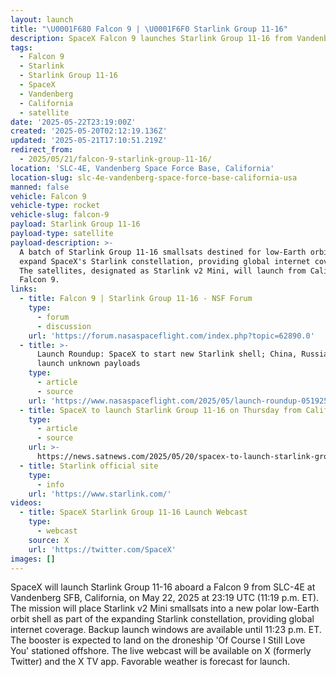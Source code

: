 ```yaml
---
layout: launch
title: "\U0001F680 Falcon 9 | \U0001F6F0 Starlink Group 11-16"
description: SpaceX Falcon 9 launches Starlink Group 11-16 from Vandenberg SFB.
tags:
  - Falcon 9
  - Starlink
  - Starlink Group 11-16
  - SpaceX
  - Vandenberg
  - California
  - satellite
date: '2025-05-22T23:19:00Z'
created: '2025-05-20T02:12:19.136Z'
updated: '2025-05-21T17:10:51.219Z'
redirect_from:
  - 2025/05/21/falcon-9-starlink-group-11-16/
location: 'SLC-4E, Vandenberg Space Force Base, California'
location-slug: slc-4e-vandenberg-space-force-base-california-usa
manned: false
vehicle: Falcon 9
vehicle-type: rocket
vehicle-slug: falcon-9
payload: Starlink Group 11-16
payload-type: satellite
payload-description: >-
  A batch of Starlink Group 11-16 smallsats destined for low-Earth orbit to
  expand SpaceX's Starlink constellation, providing global internet coverage.
  The satellites, designated as Starlink v2 Mini, will launch from California on
  Falcon 9.
links:
  - title: Falcon 9 | Starlink Group 11-16 - NSF Forum
    type:
      - forum
      - discussion
    url: 'https://forum.nasaspaceflight.com/index.php?topic=62890.0'
  - title: >-
      Launch Roundup: SpaceX to start new Starlink shell; China, Russia to
      launch unknown payloads
    type:
      - article
      - source
    url: 'https://www.nasaspaceflight.com/2025/05/launch-roundup-051925/'
  - title: SpaceX to launch Starlink Group 11-16 on Thursday from California
    type:
      - article
      - source
    url: >-
      https://news.satnews.com/2025/05/20/spacex-to-launch-starlink-group-11-16-on-thursday-from-california/
  - title: Starlink official site
    type:
      - info
    url: 'https://www.starlink.com/'
videos:
  - title: SpaceX Starlink Group 11-16 Launch Webcast
    type:
      - webcast
    source: X
    url: 'https://twitter.com/SpaceX'
images: []
---
```

SpaceX will launch Starlink Group 11-16 aboard a Falcon 9 from SLC-4E at Vandenberg SFB, California, on May 22, 2025 at 23:19 UTC (11:19 p.m. ET). The mission will place Starlink v2 Mini smallsats into a new polar low-Earth orbit shell as part of the expanding Starlink constellation, providing global internet coverage. Backup launch windows are available until 11:23 p.m. ET. The booster is expected to land on the droneship 'Of Course I Still Love You' stationed offshore. The live webcast will be available on X (formerly Twitter) and the X TV app. Favorable weather is forecast for launch.
